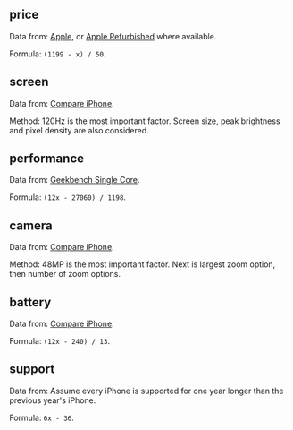 ## price

Data from: [Apple](https://apple.com/iphone), or [Apple Refurbished](https://www.apple.com/uk/shop/refurbished/iphone) where available.

Formula: `(1199 - x) / 50`.

## screen

Data from: [Compare iPhone](https://apple.com/iphone/compare).

Method: 120Hz is the most important factor. Screen size, peak brightness and pixel density are also considered.

## performance

Data from: [Geekbench Single Core](https://browser.geekbench.com/ios-benchmarks).

Formula: `(12x - 27060) / 1198`.

## camera

Data from: [Compare iPhone](https://apple.com/iphone/compare).

Method: 48MP is the most important factor. Next is largest zoom option, then number of zoom options.

## battery

Data from: [Compare iPhone](https://apple.com/iphone/compare).

Formula: `(12x - 240) / 13`.

## support

Data from: Assume every iPhone is supported for one year longer than the previous year's iPhone.

Formula: `6x - 36`.
